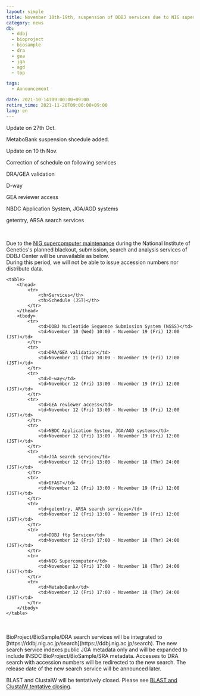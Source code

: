 ```yaml
---
layout: simple
title: November 10th-19th, suspension of DDBJ services due to NIG supercomputer maintenance
category: news
db:
  - ddbj
  - bioproject
  - biosample
  - dra
  - gea
  - jga
  - agd
  - top

tags:
  - Announcement

date: 2021-10-14T09:00:00+09:00
retire_time: 2021-11-20T09:00:00+09:00
lang: en
---
```


Update on 27th Oct.

MetaboBank suspension shcedule added.

Update on 10 th Nov.

Correction of schedule on following services

DRA/GEA validation

D-way

GEA reviewer access

NBDC Application System, JGA/AGD systems

getentry, ARSA search services

<br>

Due to the [NIG supercomputer maintenance](https://sc.ddbj.nig.ac.jp/en/news/N2021_1112_scheduledMaintainance/) during the National Institute of Genetics's planned blackout, submission, search and analysis services of DDBJ Center will be unavailable as below.   
During this period, we will not be able to issue accession numbers nor distribute data.

<div class="main_table format">

    <table>
        <thead>
            <tr>
                <th>Services</th>
                <th>Schedule (JST)</th>
            </tr>
        </thead>
        <tbody>
            <tr>
                <td>DDBJ Nucleotide Sequence Submission System (NSSS)</td>
                <td>November 10 (Wed) 10:00 - November 19 (Fri) 12:00 (JST)</td>
            </tr>
            <tr>
                <td>DRA/GEA validation</td>
                <td>November 11 (Thr) 10:00 - November 19 (Fri) 12:00 (JST)</td>
            </tr>
            <tr>
                <td>D-way</td>
                <td>November 12 (Fri) 13:00 - November 19 (Fri) 12:00 (JST)</td>
            </tr>
            <tr>
                <td>GEA reviewer access</td>
                <td>November 12 (Fri) 13:00 - November 19 (Fri) 12:00 (JST)</td>
            </tr>
            <tr>
                <td>NBDC Application System, JGA/AGD systems</td>
                <td>November 12 (Fri) 13:00 - November 19 (Fri) 12:00 (JST)</td>
            </tr>
            <tr>
                <td>JGA search service</td>
                <td>November 12 (Fri) 13:00 - November 18 (Thr) 24:00 (JST)</td>
            </tr>
            <tr>
                <td>DFAST</td>
                <td>November 12 (Fri) 13:00 - November 19 (Fri) 12:00 (JST)</td>
            </tr>
            <tr>
                <td>getentry, ARSA search services</td>
                <td>November 12 (Fri) 13:00 - November 19 (Fri) 12:00 (JST)</td>
            </tr>
            <tr>
                <td>DDBJ ftp Service</td>
                <td>November 12 (Fri) 17:00 - November 18 (Thr) 24:00 (JST)</td>
            </tr>
            <tr>
                <td>NIG Supercomputer</td>
                <td>November 12 (Fri) 17:00 - November 18 (Thr) 24:00 (JST)</td>
            </tr>
            <tr>
                <td>MetaboBank</td>
                <td>November 12 (Fri) 17:00 - November 18 (Thr) 24:00 (JST)</td>
            </tr>
        </tbody>
    </table>
</div>
<br>
<br>
BioProject/BioSample/DRA search services will be integrated to [https://ddbj.nig.ac.jp/search](https://ddbj.nig.ac.jp/search).    
The new search service indexes public JGA metadata only and will be expanded to include INSDC BioProject/BioSample/SRA metadata. Accesses to DRA search with accession numbers will be redirected to the new search.    
The release date of the new search service will be announced later.   

BLAST and ClustalW will be tentatively closed. Please see [BLAST and ClustalW tentative closing](/news/en/2021-10-15_2-e.html).



